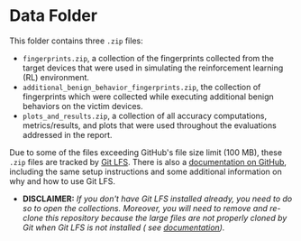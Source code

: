 # Data Folder

This folder contains three `.zip` files:

- `fingerprints.zip`, a collection of the fingerprints collected from the target devices that were used in simulating
  the reinforcement learning (RL) environment.
- `additional_benign_behavior_fingerprints.zip`, the collection of fingerprints which were collected while executing
  additional benign behaviors on the victim devices.
- `plots_and_results.zip`, a collection of all accuracy computations, metrics/results, and plots that were used
  throughout the evaluations addressed in the report.

Due to some of the files exceeding GitHub's file size limit (100 MB), these `.zip` files are tracked
by [Git LFS](https://git-lfs.com/).
There is also
a [documentation on GitHub](https://docs.github.com/en/repositories/working-with-files/managing-large-files/about-large-files-on-github),
including the same setup instructions and some additional information on why and how to use Git LFS.

- **DISCLAIMER:** _If you don't have Git LFS installed already, you need to do so to open the collections. Moreover, you
  will need to remove and re-clone this repository because the large files are not properly cloned by Git when Git LFS
  is not installed (
  see [documentation](https://docs.github.com/en/repositories/working-with-files/managing-large-files/collaboration-with-git-large-file-storage))._
